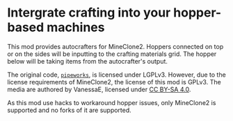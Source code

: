 # Intergrate crafting into your hopper-based machines

This mod provides autocrafters for MineClone2. Hoppers connected on top or on the sides will be inputting to the crafting materials grid. The hopper below will be taking items from the autocrafter's output.

The original code, [`pipeworks`](https://github.com/mt-mods/pipeworks), is licensed under LGPLv3. However, due to the license requirements of MineClone2, the license of this mod is GPLv3. The media are authored by VanessaE, licensed under [CC BY-SA 4.0](https://creativecommons.org/licenses/by-sa/4.0/).

As this mod use hacks to workaround hopper issues, only MineClone2 is supported and no forks of it are supported.
